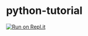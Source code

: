 # python-tutorial

[![Run on Repl.it](https://repl.it/badge/github/mpapenbrock/python-tutorial)](https://repl.it/github/mpapenbrock/python-tutorial)
